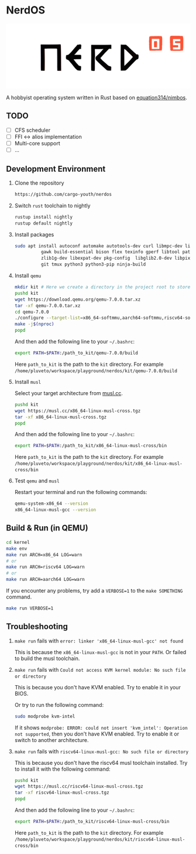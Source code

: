 # NerdOS

![logo](https://raw.githubusercontent.com/pluveto/0images/master/2023/01/upgit_20230125_1674617889.png)

A hobbyist operating system written in Rust based on [equation314/nimbos](https://github.com/equation314/nimbos).

## TODO

- [ ] CFS scheduler
- [ ] FFI <-> alios implementation
- [ ] Multi-core support
- [ ] ...

## Development Environment

1. Clone the repository

    ```sh
    https://github.com/cargo-youth/nerdos
    ```

2. Switch `rust` toolchain to nightly

    ```sh
    rustup install nightly
    rustup default nightly
    ```

3. Install packages

    ```sh
    sudo apt install autoconf automake autotools-dev curl libmpc-dev libmpfr-dev libgmp-dev \
              gawk build-essential bison flex texinfo gperf libtool patchutils bc \
              zlib1g-dev libexpat-dev pkg-config  libglib2.0-dev libpixman-1-dev libsdl2-dev \
              git tmux python3 python3-pip ninja-build
    ```

4. Install `qemu`

    ```sh
    mkdir kit # Here we create a directory in the project root to store the tools
    pushd kit
    wget https://download.qemu.org/qemu-7.0.0.tar.xz
    tar -xf qemu-7.0.0.tar.xz
    cd qemu-7.0.0
    ./configure --target-list=x86_64-softmmu,aarch64-softmmu,riscv64-softmmu --enable-debug
    make -j$(nproc)
    popd
    ```

    And then add the following line to your `~/.bashrc`:

    ```sh
    export PATH=$PATH:/path_to_kit/qemu-7.0.0/build
    ```

    Here `path_to_kit` is the path to the `kit` directory. For example `/home/pluveto/workspace/playground/nerdos/kit/qemu-7.0.0/build`

5. Install `musl`

    Select your target architecture from [musl.cc](https://musl.cc/).

    ```sh
    pushd kit
    wget https://musl.cc/x86_64-linux-musl-cross.tgz
    tar -xf x86_64-linux-musl-cross.tgz
    popd
    ```

    And then add the following line to your `~/.bashrc`:

    ```sh
    export PATH=$PATH:/path_to_kit/x86_64-linux-musl-cross/bin
    ```

    Here `path_to_kit` is the path to the `kit` directory. For example `/home/pluveto/workspace/playground/nerdos/kit/x86_64-linux-musl-cross/bin`

6. Test `qemu` and `musl`

    Restart your terminal and run the following commands:

    ```sh
    qemu-system-x86_64 --version
    x86_64-linux-musl-gcc --version
    ```

## Build & Run (in QEMU)

```sh
cd kernel
make env
make run ARCH=x86_64 LOG=warn
# or 
make run ARCH=riscv64 LOG=warn
# or
make run ARCH=aarch64 LOG=warn
```

If you encounter any problems, try add a `VERBOSE=1` to the `make SOMETHING` command.

```sh
make run VERBOSE=1
```

## Troubleshooting

1. `make run` fails with `error: linker 'x86_64-linux-musl-gcc' not found`

    This is because the `x86_64-linux-musl-gcc` is not in your `PATH`. Or failed to build the musl toolchain.

1. `make run` fails with `Could not access KVM kernel module: No such file or directory`

    This is because you don't have KVM enabled. Try to enable it in your BIOS.

    Or try to run the following command:

    ```sh
    sudo modprobe kvm-intel
    ```

    If it shows `modprobe: ERROR: could not insert 'kvm_intel': Operation not supported`, then you don't have KVM enabled. Try to enable it or switch to another architecture.

1. `make run` fails with `riscv64-linux-musl-gcc: No such file or directory`

    This is because you don't have the riscv64 musl toolchain installed. Try to install it with the following command:

    ```sh
    pushd kit
    wget https://musl.cc/riscv64-linux-musl-cross.tgz
    tar -xf riscv64-linux-musl-cross.tgz
    popd
    ```

    And then add the following line to your `~/.bashrc`:

    ```sh
    export PATH=$PATH:/path_to_kit/riscv64-linux-musl-cross/bin
    ```

    Here `path_to_kit` is the path to the `kit` directory. For example `/home/pluveto/workspace/playground/nerdos/kit/riscv64-linux-musl-cross/bin`
